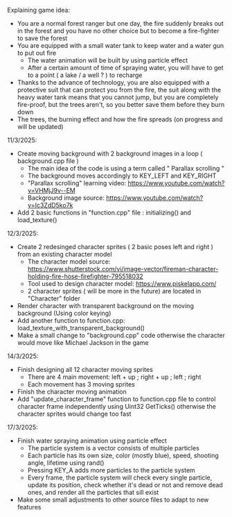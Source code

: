 Explaining game idea:
  - You are a normal forest ranger but one day, the fire suddenly breaks out in the forest and you have no other choice but to become a fire-fighter to save the forest
  - You are equipped with a small water tank to keep water and a water gun to put out fire
    + The water animation will be built by using particle effect
    + After a certain amount of time of spraying water, you will have to get to a point ( a lake / a well ? ) to recharge
  - Thanks to the advance of technology, you are also equipped with a protective suit that can protect you from the fire, the suit along with the heavy water tank means that you cannot jump, but you are completely fire-proof, but the trees aren't, so you better save them before they burn down
  - The trees, the burning effect and how the fire spreads (on progress and will be updated)
    
11/3/2025:
  - Create moving background with 2 background images in a loop ( background.cpp file )
    + The main idea of the code is using a term called " Parallax scrolling "
    + The background moves accordingly to KEY_LEFT and KEY_RIGHT
    + "Parallax scrolling" learning video: https://www.youtube.com/watch?v=VHMjJ9v--EM
    + Background image source: https://www.youtube.com/watch?v=Ic3ZdD5ko7k
  - Add 2 basic functions in "function.cpp" file : initializing() and load_texture()
    
12/3/2025:
  - Create 2 redesinged character sprites ( 2 basic poses left and right ) from an existing character model
      + The character model source: https://www.shutterstock.com/vi/image-vector/fireman-character-holding-fire-hose-firefighter-795518032
      + Tool used to design character model: https://www.piskelapp.com/
      + 2 character sprites ( will be more in the future) are located in "Character" folder
  - Render character with transparent background on the moving background (Using color keying)
  - Add another function to function.cpp: load_texture_with_transparent_background()
  - Make a small change to "background.cpp" code otherwise the character would move like Michael Jackson in the game

14/3/2025:
  - Finish designing all 12 character moving sprites
    + There are 4 main movement: left + up ; right + up ; left ; right
    + Each movement has 3 moving sprites
  - Finish the character moving animation
  - Add "update_character_frame" function to function.cpp file to control character frame independently using Uint32 GetTicks() otherwise the character sprites would change too fast 

17/3/2025:
  - Finish water spraying animation using particle effect
    + The particle system is a vector consists of multiple particles
    + Each particle has its own size, color (mostly blue), speed, shooting angle, lifetime using rand()
    + Pressing KEY_A adds more particles to the particle system
    + Every frame, the particle system will check every single particle, update its position, check whether it's dead or not and remove dead ones, and render all the particles that sill exist
  - Make some small adjustments to other source files to adapt to new features

